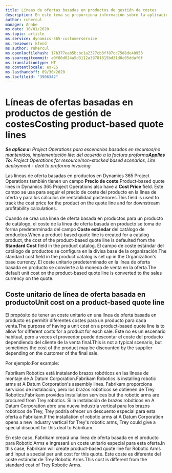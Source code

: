 ```yaml
---
title: Líneas de ofertas basadas en productos de gestión de costes
description: En este tema se proporciona información sobre la aplicación de un precio de coste a una línea de oferta basada en producto.
author: ruhercul
manager: Annbe
ms.date: 10/01/2020
ms.topic: article
ms.service: dynamics-365-customerservice
ms.reviewer: kfend
ms.author: ruhercul
ms.openlocfilehash: 17b377eab5bcbc1a2327cb3ff87cc75d8de40953
ms.sourcegitcommit: a0f80d024a5d3112a39781815bd31d0c05ddaf6f
ms.translationtype: HT
ms.contentlocale: es-ES
ms.lasthandoff: 09/30/2020
ms.locfileid: "3906342"
---
```

# <a name="costing-product-based-quote-lines"></a><span data-ttu-id="bd2af-103">Líneas de ofertas basadas en productos de gestión de costes</span><span class="sxs-lookup"><span data-stu-id="bd2af-103">Costing product-based quote lines</span></span>

<span data-ttu-id="bd2af-104">_**Se aplica a:** Project Operations para escenarios basados en recursos/no mantenidos, implementación lite: del acuerdo a la factura proforma_</span><span class="sxs-lookup"><span data-stu-id="bd2af-104">_**Applies To:** Project Operations for resource/non-stocked based scenarios, Lite deployment - deal to proforma invoicing_</span></span>


<span data-ttu-id="bd2af-105">Las líneas de oferta basadas en productos en Dynamics 365 Project Operations también tienen un campo **Precio de coste**.</span><span class="sxs-lookup"><span data-stu-id="bd2af-105">Product-based quote lines in Dynamics 365 Project Operations also have a **Cost Price** field.</span></span> <span data-ttu-id="bd2af-106">Este campo se usa para seguir el precio de coste del producto en la línea de oferta y para los cálculos de rentabilidad posteriores.</span><span class="sxs-lookup"><span data-stu-id="bd2af-106">This field is used to track the cost price for the product on the quote line and for downstream profitability calculations.</span></span>

<span data-ttu-id="bd2af-107">Cuando se crea una línea de oferta basada en productos para un producto de catálogo, el coste de la línea de oferta basada en producto se toma de forma predeterminada del campo **Coste estándar** del catálogo de productos.</span><span class="sxs-lookup"><span data-stu-id="bd2af-107">When a product-based quote line is created for a catalog product, the cost of the product-based quote line is defaulted from the **Standard Cost** field in the product catalog.</span></span> <span data-ttu-id="bd2af-108">El campo de coste estándar del catálogo de productos se configura en la divisa base de la organización.</span><span class="sxs-lookup"><span data-stu-id="bd2af-108">The standard cost field in the product catalog is set up in the Organization's base currency.</span></span> <span data-ttu-id="bd2af-109">El coste unitario predeterminado en la línea de oferta basada en producto se convierte a la moneda de venta en la oferta.</span><span class="sxs-lookup"><span data-stu-id="bd2af-109">The default unit cost on the product-based quote line is converted to the sales currency on the quote.</span></span>

## <a name="unit-cost-on-a-product-based-quote-line"></a><span data-ttu-id="bd2af-110">Coste unitario de línea de oferta basada en producto</span><span class="sxs-lookup"><span data-stu-id="bd2af-110">Unit cost on a product-based quote line</span></span>

<span data-ttu-id="bd2af-111">El propósito de tener un coste unitario en una línea de oferta basada en producto es permitir diferentes costes para un producto para cada venta.</span><span class="sxs-lookup"><span data-stu-id="bd2af-111">The purpose of having a unit cost on a product-based quote line is to allow for different costs for a product for each sale.</span></span> <span data-ttu-id="bd2af-112">Este no es un escenario habitual, pero a veces el proveedor puede descontar el coste del producto dependiendo del cliente de la venta final.</span><span class="sxs-lookup"><span data-stu-id="bd2af-112">This is not a typical scenario, but sometimes the cost of the product may be discounted by the supplier depending on the customer of the final sale.</span></span>

<span data-ttu-id="bd2af-113">Por ejemplo:</span><span class="sxs-lookup"><span data-stu-id="bd2af-113">For example:</span></span>

<span data-ttu-id="bd2af-114">Fabrikam Robotics está instalando brazos robóticos en las líneas de montaje de A Datum Corporation.</span><span class="sxs-lookup"><span data-stu-id="bd2af-114">Fabrikam Robotics is installing robotic arms at A Datum Corporation's assembly lines.</span></span> <span data-ttu-id="bd2af-115">Fabrikam proporciona servicios de instalación, pero los brazos robóticos se obtienen de Trey Robotics.</span><span class="sxs-lookup"><span data-stu-id="bd2af-115">Fabrikam provides installation services but the robotic arms are procured from Trey robotics.</span></span> <span data-ttu-id="bd2af-116">Si la instalación de brazos robóticos en A Datum Corporation abre una nueva industria vertical para los brazos robóticos de Trey, Trey podría ofrecer un descuento especial para esta oferta a Fabrikam.</span><span class="sxs-lookup"><span data-stu-id="bd2af-116">If the installation of robotic arms at A Datum Corporation opens a new industry vertical for Trey's robotic arms, Trey could give a special discount for this deal to Fabrikam.</span></span>

<span data-ttu-id="bd2af-117">En este caso, Fabrikam creará una línea de oferta basada en el producto para Robotic Arms e ingresará un coste unitario especial para esta oferta.</span><span class="sxs-lookup"><span data-stu-id="bd2af-117">In this case, Fabrikam will create product-based quote line for Robotic Arms and input a special per unit cost for this quote.</span></span> <span data-ttu-id="bd2af-118">Este coste es diferente del coste estándar de Trey Robotic Arms.</span><span class="sxs-lookup"><span data-stu-id="bd2af-118">This cost is different from the standard cost of Trey Robotic Arms.</span></span>

